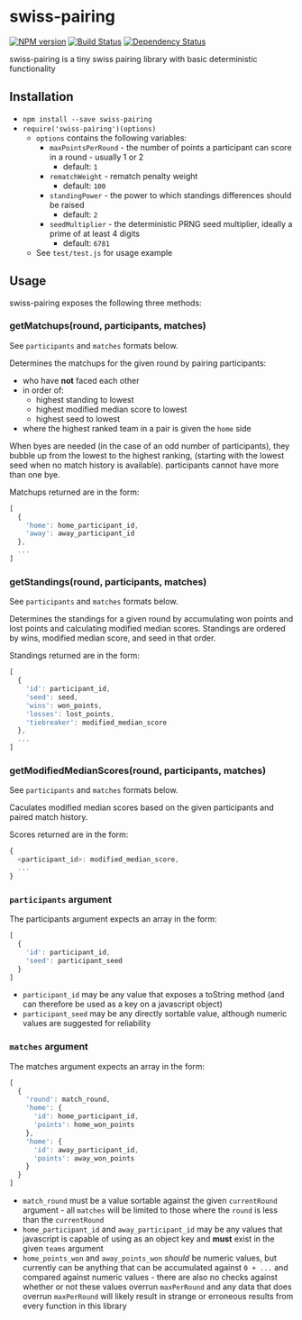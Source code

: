 # swiss-pairing
[![NPM version](https://img.shields.io/npm/v/swiss-pairing.svg)](https://npmjs.org/package/swiss-pairing "View this project on NPM")
[![Build Status](https://img.shields.io/travis/dambrisco/swiss-pairing.svg)](https://travis-ci.org/dambrisco/swiss-pairing "View this project's build information")
[![Dependency Status](https://img.shields.io/david/dambrisco/swiss-pairing.svg)](https://david-dm.org/dambrisco/swiss-pairing "Check this project's dependencies")

swiss-pairing is a tiny swiss pairing library with basic deterministic functionality

## Installation

* `npm install --save swiss-pairing`
* `require('swiss-pairing')(options)`
  * `options` contains the following variables:
    * `maxPointsPerRound` - the number of points a participant can score in a
      round - usually 1 or 2
      * default: `1`
    * `rematchWeight` - rematch penalty weight
      * default: `100`
    * `standingPower` - the power to which standings differences should be
      raised
      * default: `2`
    * `seedMultiplier` - the deterministic PRNG seed multiplier, ideally a prime
      of at least 4 digits
      * default: `6781`
  * See `test/test.js` for usage example

## Usage

swiss-pairing exposes the following three methods:

### getMatchups(round, participants, matches)

See `participants` and `matches` formats below.

Determines the matchups for the given round by pairing participants:

* who have **not** faced each other
* in order of:
  * highest standing to lowest
  * highest modified median score to lowest
  * highest seed to lowest
* where the highest ranked team in a pair is given the `home` side

When byes are needed (in the case of an odd number of participants), they bubble
up from the lowest to the highest ranking, (starting with the lowest seed when
no match history is available). participants cannot have more than one bye.

Matchups returned are in the form:

```javascript
[
  {
    'home': home_participant_id,
    'away': away_participant_id
  },
  ...
]
```

### getStandings(round, participants, matches)

See `participants` and `matches` formats below.

Determines the standings for a given round by accumulating won points and lost
points and calculating modified median scores. Standings are ordered by wins,
modified median score, and seed in that order.

Standings returned are in the form:

```javascript
[
  {
    'id': participant_id,
    'seed': seed,
    'wins': won_points,
    'losses': lost_points,
    'tiebreaker': modified_median_score
  },
  ...
]
```

### getModifiedMedianScores(round, participants, matches)

See `participants` and `matches` formats below.

Caculates modified median scores based on the given participants and paired
match history.

Scores returned are in the form:

```javascript
{
  <participant_id>: modified_median_score,
  ...
}
```

### `participants` argument

The participants argument expects an array in the form:

```javascript
[
  {
    'id': participant_id,
    'seed': participant_seed
  }
]
```

* `participant_id` may be any value that exposes a toString method (and can
therefore be used as a key on a javascript object)
* `participant_seed` may be any directly sortable value, although numeric values
are suggested for reliability

### `matches` argument

The matches argument expects an array in the form:

```javascript
[
  {
    'round': match_round,
    'home': {
      'id': home_participant_id,
      'points': home_won_points
    },
    'home': {
      'id': away_participant_id,
      'points': away_won_points
    }
  }
]
```

* `match_round` must be a value sortable against the given `currentRound`
argument - all `matches` will be limited to those where the `round` is less than
the `currentRound`
* `home_participant_id` and `away_participant_id` may be any values that
javascript is capable of using as an object key and **must** exist in the given
`teams` argument
* `home_points_won` and `away_points_won` *should* be numeric values, but
currently can be anything that can be accumulated against `0 + ...` and compared
against numeric values - there are also no checks against whether or not these
values overrun `maxPerRound` and any data that does overrun `maxPerRound` will
likely result in strange or erroneous results from every function in this
library
